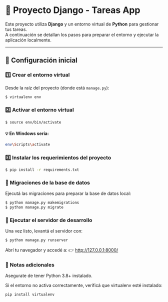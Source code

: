 # 🧩 Proyecto Django - Tareas App

Este proyecto utiliza **Django** y un entorno virtual de **Python** para gestionar tus tareas.  
A continuación se detallan los pasos para preparar el entorno y ejecutar la aplicación localmente.

---

## 🚀 Configuración inicial

### 1️⃣ Crear el entorno virtual
Desde la raíz del proyecto (donde está `manage.py`):

```bash
$ virtualenv env
```

### 2️⃣ Activar el entorno virtual

```bash
$ source env/bin/activate
```

#### 💡 En Windows sería:

```bash
env\Scripts\activate
```

### 3️⃣ Instalar los requerimientos del proyecto

```bash
$ pip install -r requirements.txt
```

### 🧱 Migraciones de la base de datos

Ejecutá las migraciones para preparar la base de datos local:

```bash
$ python manage.py makemigrations
$ python manage.py migrate
```

### 🧭 Ejecutar el servidor de desarrollo

Una vez listo, levantá el servidor con:

```bash
$ python manage.py runserver
```

Abrí tu navegador y accedé a:
👉 http://127.0.0.1:8000/

### 🧰 Notas adicionales

Asegurate de tener Python 3.8+ instalado.

Si el entorno no activa correctamente, verificá que virtualenv esté instalado:

```bash
pip install virtualenv
```